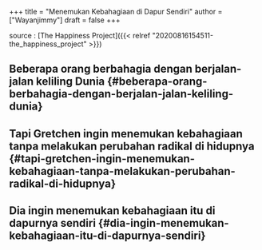 +++
title = "Menemukan Kebahagiaan di Dapur Sendiri"
author = ["Wayanjimmy"]
draft = false
+++

source
: [The Happiness Project]({{< relref "20200816154511-the_happiness_project" >}})


## Beberapa orang berbahagia dengan berjalan-jalan keliling Dunia {#beberapa-orang-berbahagia-dengan-berjalan-jalan-keliling-dunia}


## Tapi Gretchen ingin menemukan kebahagiaan tanpa melakukan perubahan radikal di hidupnya {#tapi-gretchen-ingin-menemukan-kebahagiaan-tanpa-melakukan-perubahan-radikal-di-hidupnya}


## Dia ingin menemukan kebahagiaan itu di dapurnya sendiri {#dia-ingin-menemukan-kebahagiaan-itu-di-dapurnya-sendiri}

